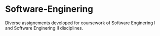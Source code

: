 # Software-Enginering
Diverse assignements developed for coursework of Software Enginering I and Software Enginering II disciplines.

